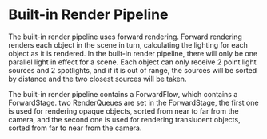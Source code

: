 # Built-in Render Pipeline

The built-in render pipeline uses forward rendering. Forward rendering renders each object in the scene in turn, calculating the lighting for each object as it is rendered. In the built-in render pipeline, there will only be one parallel light in effect for a scene. Each object can only receive 2 point light sources and 2 spotlights, and if it is out of range, the sources will be sorted by distance and the two closest sources will be taken.

The built-in render pipeline contains a ForwardFlow, which contains a ForwardStage. two RenderQueues are set in the ForwardStage, the first one is used for rendering opaque objects, sorted from near to far from the camera, and the second one is used for rendering translucent objects, sorted from far to near from the camera.

